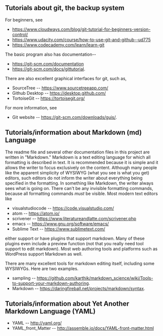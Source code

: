 ## Tutorials about git, the backup system

For beginners, see

* https://www.cloudways.com/blog/git-tutorial-for-beginners-version-control/
* https://www.udacity.com/course/how-to-use-git-and-github--ud775
* https://www.codecademy.com/learn/learn-git 


The basic program also has documentation--

* https://git-scm.com/documentation
* https://git-scm.com/docs/gittutorial.

There are also excellent graphical interfaces for git, such as, 

* SourceTree -- https://www.sourcetreeapp.com/ 
* Github Desktop -- https://desktop.github.com/
* TortoiseGit -- https://tortoisegit.org/

For more information, see 

* Git website -- https://git-scm.com/downloads/guis/.

## Tutorials/information about Markdown (md) Language

The readme file and several other documentation files in this project are written in "Markdown."  Markdown is a text editing language for which all formatting is described in text. It is recommended because it is simple and it allows the writer to focus exclusively on the content.  Although many people like the apparent simplicity of WYSIWYG (what you see is what you get) editors, such editors do not inform the writer about everything being specified in the formatting.  In something like Markdown, the writer always sees what is going on.  There can't be any invisible formatting commands, because all formatting commands *must* be visible.
Most modern text editors like 

* visualstudiocode -- https://code.visualstudio.com/
* atom -- https://atom.io/
* scrivener -- https://www.literatureandlatte.com/scrivener.php
* emacs -- https://www.gnu.org/software/emacs/
* Sublime Text -- https://www.sublimetext.com/ 

either support or have plugins that support markdown.  Many of these plugins even include a preview function (not that you really need tool support to edit markdown).  Most web authoring tools and platforms such as WordPress support Markdown as well.

There are many excellent tools for markdown editing itself, including some WYSIWYGs.  Here are two examples.

* sampling -- https://github.com/karthik/markdown_science/wiki/Tools-to-support-your-markdown-authoring.
* Markdown -- https://daringfireball.net/projects/markdown/syntax.


## Tutorials/information about Yet Another Markdown Language (YAML)

 * YAML -- http://yaml.org/ 
 * YAML_front_Matter -- http://assemble.io/docs/YAML-front-matter.html
